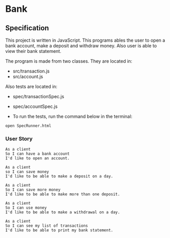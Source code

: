 # Bank

## Specification

This project is written in JavaScript. This programs ables the user
to open a bank account, make a deposit and withdraw money. Also user is able to view their bank statement.

The program is made from two classes. They are located in:
- src/transaction.js
- src/account.js

Also tests are located in:
- spec/transactionSpec.js
- spec/accountSpec.js

- To run the tests, run the command below in the terminal:
```
open SpecRunner.html
```

### User Story

```
As a client
So I can have a bank account
I'd like to open an account.

As a client
so I can save money
I'd like to be able to make a deposit on a day.

As a client
So I can save more money
I'd like to be able to make more than one deposit.

As a client
So I can use money
I'd like to be able to make a withdrawal on a day.

As a client
So I can see my list of transactions
I'd like to be able to print my bank statement.
```
